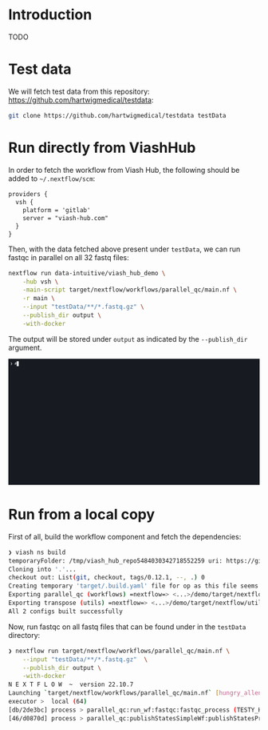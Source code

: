 
# Introduction

TODO

# Test data

We will fetch test data from this repository: <https://github.com/hartwigmedical/testdata>:

```sh
git clone https://github.com/hartwigmedical/testdata testData 
```

# Run directly from ViashHub

In order to fetch the workflow from Viash Hub, the following should be added to `~/.nextflow/scm`:

```
providers {
  vsh {
    platform = 'gitlab'
    server = "viash-hub.com"
  }
}
```

Then, with the data fetched above present under `testData`, we can run fastqc in parallel on all 32 fastq files:

```sh
nextflow run data-intuitive/viash_hub_demo \
    -hub vsh \
    -main-script target/nextflow/workflows/parallel_qc/main.nf \
    -r main \
    --input "testData/**/*.fastq.gz" \
    --publish_dir output \
    -with-docker
```

The output will be stored under `output` as indicated by the `--publish_dir` argument.

![Screencast of fetching test data and running the pipeline from Viash Hub directly](material/run_from_vsh.gif)

# Run from a local copy

First of all, build the workflow component and fetch the dependencies:

```sh
❯ viash ns build
temporaryFolder: /tmp/viash_hub_repo5484030342718552259 uri: https://github.com/openpipelines-bio/openpipeline.git
Cloning into '.'...
checkout out: List(git, checkout, tags/0.12.1, --, .) 0
Creating temporary 'target/.build.yaml' file for op as this file seems to be missing.
Exporting parallel_qc (workflows) =nextflow=> <...>/demo/target/nextflow/workflows/parallel_qc
Exporting transpose (utils) =nextflow=> <...>/demo/target/nextflow/utils/transpose
All 2 configs built successfully
```

Now, run fastqc on all fastq files that can be found under in the `testData` directory:

```sh
❯ nextflow run target/nextflow/workflows/parallel_qc/main.nf \
    --input "testData/**/*.fastq.gz"  \
    --publish_dir output \
    -with-docker
N E X T F L O W  ~  version 22.10.7
Launching `target/nextflow/workflows/parallel_qc/main.nf` [hungry_allen] DSL2 - revision: ce88dd9a3a
executor >  local (64)
[db/2de3bc] process > parallel_qc:run_wf:fastqc:fastqc_process (TESTY_H7YRLADXX_S1_L002_R1_001.fastq.gz)                      [100%] 32 of 32 ✔
[46/d0870d] process > parallel_qc:publishStatesSimpleWf:publishStatesProc (TESTY_H7YRLADXX_S1_L002_R1_001.fastq.gz)           [100%] 32 of 32 ✔
```

